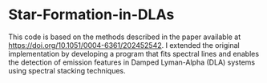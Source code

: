 # Star-Formation-in-DLAs
This code is based on the methods described in the paper available at https://doi.org/10.1051/0004-6361/202452542. I extended the original implementation by developing a program that fits spectral lines and enables the detection of emission features in Damped Lyman-Alpha (DLA) systems using spectral stacking techniques.

